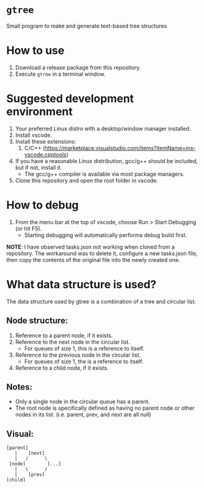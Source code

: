 # `gtree`
Small program to make and generate text-based tree structures

# How to use
1. Download a release package from this repository.
1. Execute `gtree` in a terminal window.

# Suggested development environment
1. Your preferred Linux distro with a desktop/window manager installed.
1. Install vscode.
1. Install these extensions:
   1. C/C++ (https://marketplace.visualstudio.com/items?itemName=ms-vscode.cpptools)
1. If you have a reasonable Linux distribution, gcc/g++ should be included, but if not, install it.
   * The gcc/g++ compiler is available via most package managers.
1. Clone this repository and open the root folder in vscode.

# How to debug
1. From the menu bar at the top of vscode, choose Run > Start Debugging (or hit F5).
   - Starting debugging will automatically performa debug build first.

**NOTE**: I have observed tasks.json not working when cloned from a repository. The workaround was to delete it, configure a new tasks.json file, then copy the contents of the original file into the newly created one.

# What data structure is used?
The data structure used by gtree is a combination of a tree and circular list.

## Node structure:
1. Reference to a parent node, if it exists.
1. Reference to the next node in the circular list.
   * For queues of size 1, this is a reference to itself.
1. Reference to the previous node in the circular list.
   * For queues of size 1, the is a reference to itself.
1. Reference to a child node, if it exists.

## Notes:
* Only a single node in the circular queue has a parent.
* The root node is specifically defined as having no parent node or other nodes in its list. (i.e. parent, prev, and next are all null)

## Visual:
```
[parent]
   |    [next]
   |   /      \
 [node]        [...]
   |   \      /
   |    [prev]
[child]
```